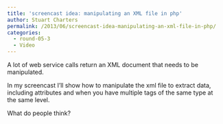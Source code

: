 ```yaml
---
title: 'screencast idea: manipulating an XML file in php'
author: Stuart Charters
permalink: /2013/06/screencast-idea-manipulating-an-xml-file-in-php/
categories:
  - round-05-3
  - Video
---
```

A lot of web service calls return an XML document that needs to be manipulated.

In my screencast I&#8217;ll show how to manipulate the xml file to extract data, including attributes and when you have multiple tags of the same type at the same level.

What do people think?
